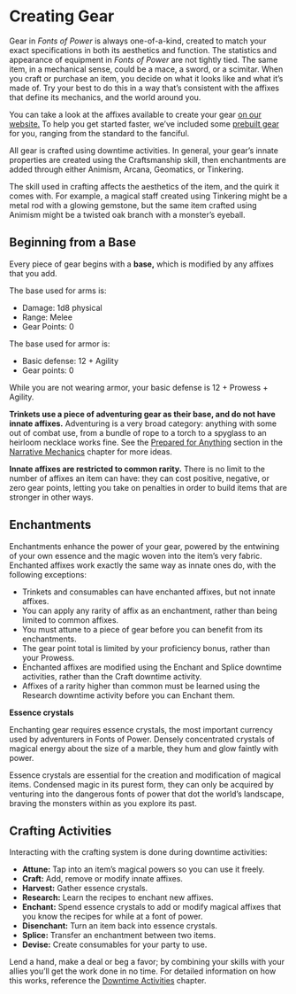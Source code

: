 # Creating Gear
Gear in *Fonts of Power* is always one-of-a-kind, created to match your exact specifications in both its aesthetics and function. The statistics and appearance of equipment in *Fonts of Power* are not tightly tied. The same item, in a mechanical sense, could be a mace, a sword, or a scimitar. When you craft or purchase an item, you decide on what it looks like and what it’s made of. Try your best to do this in a way that’s consistent with the affixes that define its mechanics, and the world around you.

You can take a look at the affixes available to create your gear [on our website.](https://data.fontsofpower.com/affixes) To help you get started faster, we’ve included some [prebuilt gear](https://docs.google.com/document/d/1q8qNZ45ASF8R-W_Zg_Sw6TnDlidb-4T5y93zmADEJME/edit) for you, ranging from the standard to the fanciful.

All gear is crafted using downtime activities. In general, your gear’s innate properties are created using the Craftsmanship skill, then enchantments are added through either Animism, Arcana, Geomatics, or Tinkering. 

The skill used in crafting affects the aesthetics of the item, and the quirk it comes with. For example, a magical staff created using Tinkering might be a metal rod with a glowing gemstone, but the same item crafted using Animism might be a twisted oak branch with a monster’s eyeball.

## Beginning from a Base
Every piece of gear begins with a **base,** which is modified by any affixes that you add. 

The base used for arms is:
 * Damage: 1d8 physical
 * Range: Melee
 * Gear Points: 0

The base used for armor is:
 * Basic defense: 12 + Agility
 * Gear points: 0

While you are not wearing armor, your basic defense is 12 + Prowess + Agility. 

**Trinkets use a piece of adventuring gear as their base, and do not have innate affixes.** Adventuring is a very broad category: anything with some out of combat use, from a bundle of rope to a torch to a spyglass to an heirloom necklace works fine. See the [Prepared for Anything](rules/narrative-mechanics/prepared-for-anything.md) section in the [Narrative Mechanics](rules/narrative-mechanics/) chapter for more ideas.

**Innate affixes are restricted to common rarity.** There is no limit to the number of affixes an item can have: they can cost positive, negative, or zero gear points, letting you take on penalties in order to build items that are stronger in other ways.

## Enchantments
Enchantments enhance the power of your gear, powered by the entwining of your own essence and the magic woven into the item’s very fabric. Enchanted affixes work exactly the same way as innate ones do, with the following exceptions:
* Trinkets and consumables can have enchanted affixes, but not innate affixes.
* You can apply any rarity of affix as an enchantment, rather than being limited to common affixes.
* You must attune to a piece of gear before you can benefit from its enchantments.
* The gear point total is limited by your proficiency bonus, rather than your Prowess.
* Enchanted affixes are modified using the Enchant and Splice downtime activities, rather than the Craft downtime activity.
* Affixes of a rarity higher than common must be learned using the Research downtime activity before you can Enchant them.

<div class="infobox">

**Essence crystals**

Enchanting gear requires essence crystals, the most important currency used by adventurers in Fonts of Power. Densely concentrated crystals of magical energy about the size of a marble, they hum and glow faintly with power. 

Essence crystals are essential for the creation and modification of magical items. Condensed magic in its purest form, they can only be acquired by venturing into the dangerous fonts of power that dot the world’s landscape, braving the monsters within as you explore its past.

</div>

## Crafting Activities
Interacting with the crafting system is done during downtime activities:
* **Attune:** Tap into an item’s magical powers so you can use it freely.
* **Craft:** Add, remove or modify innate affixes.
* **Harvest:** Gather essence crystals.
* **Research:** Learn the recipes to enchant new affixes.
* **Enchant:** Spend essence crystals to add or modify magical affixes that you know the recipes for while at a font of power.
* **Disenchant:** Turn an item back into essence crystals.
* **Splice:** Transfer an enchantment between two items.
* **Devise:** Create consumables for your party to use.

Lend a hand, make a deal or beg a favor; by combining your skills with your allies you’ll get the work done in no time. For detailed information on how this works, reference the [Downtime Activities](rules/downtime-activities.md) chapter.
